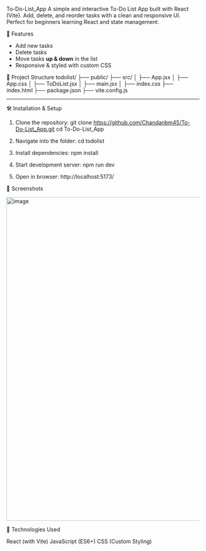 To-Do-List_App
A simple and interactive To-Do List App built with React (Vite). Add, delete, and reorder tasks with a clean and responsive UI. Perfect for beginners learning React and state management.

🚀 Features
- Add new tasks
- Delete tasks
- Move tasks **up & down** in the list
- Responsive & styled with custom CSS

📂 Project Structure
todolist/
├── public/
├── src/
│ ├── App.jsx
│ ├── App.css
│ ├── ToDoList.jsx
│ ├── main.jsx
│ ├── index.css
├── index.html
├── package.json
├── vite.config.js

---

🛠️ Installation & Setup

1. Clone the repository:
   git clone https://github.com/Chandanbm45/To-Do-List_App.git
   cd To-Do-List_App

2. Navigate into the folder:
    cd todolist

3. Install dependencies:
    npm install

4. Start development server:
    npm run dev

5. Open in browser:
    http://localhost:5173/


📸 Screenshots

<img width="1913" height="843" alt="image" src="https://github.com/user-attachments/assets/2c855814-d3c8-417d-8228-1cd0cea91f25" />


📌 Technologies Used

React (with Vite)
JavaScript (ES6+)
CSS (Custom Styling)

